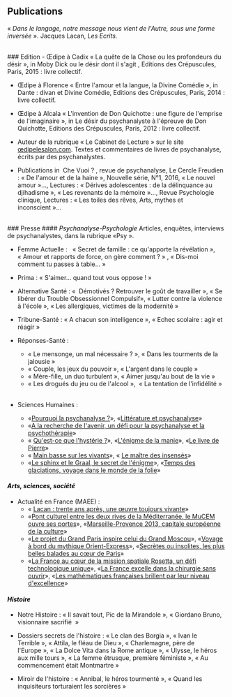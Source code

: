 ## Publications 

 « *Dans le langage, notre message nous vient de l'Autre, sous une forme inversée* ». Jacques Lacan, *Les Ecrits.*
 
<br/>
### Edition
- Œdipe à Cadix
« La quête de la Chose ou les profondeurs du désir », in Moby Dick ou le désir dont il s'agit ,  Editions des Crépuscules, Paris, 2015 : livre collectif.

- Œdipe à Florence
« Entre l'amour et la langue, la Divine Comédie », in Dante : divan et Divine Comédie, Editions des Crépuscules, Paris, 2014 : livre collectif.

- Œdipe à Alcala
« L'invention de Don Quichotte : une figure de l'emprise de l'imaginaire », in Le désir du psychanalyste à l'épreuve de Don Quichotte, Editions des Crépuscules, Paris, 2012 : livre collectif.

- Auteur de la rubrique « Le Cabinet de Lecture »  sur le site [œdipelesalon.com](http://www.oedipelesalon.com/cabinet/d_arpin_1216.html). Textes et commentaires de livres de psychanalyse, écrits par des psychanalystes.

- Publications  in  Che Vuoi ? , revue de psychanalyse, Le Cercle Freudien : « De l'amour et de  la haine », Nouvelle série, N°1,  2016, « Le nouvel amour »…, Lectures : « Dérives adolescentes : de la délinquance au djihadisme », « Les revenants de la mémoire »…, Revue Psychologie clinique, Lectures :  « Les toiles des rêves, Arts, mythes et inconscient »…

<br/>
### Presse
#### <FONT color="black"> <I> Psychanalyse-Psychologie </I> </FONT>
Articles, enquêtes, interviews de psychanalystes, dans la rubrique «Psy ». 
 
- Femme Actuelle :  
« Secret de famille : ce qu'apporte la révélation », « Amour et rapports de force, on gère comment ? » , « Dis-moi comment tu passes à table… »

- Prima : 
« S'aimer… quand tout vous oppose ! »

- Alternative Santé : 
«  Démotivés ? Retrouver le goût de travailler », « Se libérer du Trouble Obsessionnel Compulsif», « Lutter contre la violence à l'école », « Les allergiques, victimes de la modernité »

- Tribune-Santé : 
« A chacun son intelligence », « Echec scolaire : agir et réagir »

- Réponses-Santé : 
  * « Le mensonge, un mal nécessaire ? », « Dans les tourments de la jalousie »
  * « Couple, les jeux du pouvoir », « L'argent dans le  couple »
  * « Mère-fille, un duo turbulent », « Aimer jusqu'au bout de la vie »
  * « Les drogués du jeu ou de l'alcool »,  « La tentation de l'infidélité »   
  <br />
  
- Sciences Humaines :   
  * «[Pourquoi la psychanalyse ?](https://www.scienceshumaines.com/pourquoi-la-psychanalyse_fr_116.html)», «[Littérature et psychanalyse](https://www.scienceshumaines.com/litterature-et-psychanalyse_fr_10664.html)»
  * «[A la recherche de l'avenir, un défi pour la psychanalyse et la psychothérapie](https://www.scienceshumaines.com/a-la-recherche-de-l-avenir-un-defi-pour-la-psychanalyse-et-la-psychotherapie_fr_201.html )»
  * « [Qu'est-ce que l'hystérie ?](https://www.scienceshumaines.com/qu-est-ce-que-l-hysterie_fr_26714.html)», «[L'énigme de la manie](https://www.scienceshumaines.com/l-enigme-de-la-manie_fr_26713.html)», «[Le livre de Pierre](https://www.scienceshumaines.com/le-livre-de-pierre_fr_10824.html)»
  * « [Main basse sur les vivants](http://www.scienceshumaines.com/main-basse-sur-les-vivants_fr_315.html)», 
« [Le maître des insensés](http://www.scienceshumaines.com/le-maitre-des-insenses_fr_10208.html)»
  * «[Le sphinx et le Graal, le secret de l'énigme](https://www.scienceshumaines.com/le-sphinx-et-le-graal-le-secret-de-l-enigme_fr_10972.html)», «[Temps des glaciations, voyage dans le monde de la folie](https://www.scienceshumaines.com/temps-des-glaciations-voyage-dans-le-monde-de-la-folie_fr_540.html)»


#### <FONT color="black"> <I> Arts, sciences, société </I> </FONT>

- Actualité en France (MAEE) : 
  * « [Lacan : trente ans après, une œuvre toujours vivante](http://www.ambafrance-kh.org/Lacan-trente-ans-apres-une-oeuvre)»
  * «[Pont culturel entre les deux rives de la Méditerranée, le MuCEM ouvre ses portes](http://www.ambafrance-kr.org/Actualite-en-France,2121)», «[Marseille-Provence 2013, capitale européenne de la culture](http://www.ambafrance-pl.org/Marseille-Provence-2013-capitale)»
  * «[Le projet du Grand Paris inspire celui du Grand Moscou](http://www.ambafrance-kr.org/Actualite-en-France,1856)», «[Voyage à bord du mythique Orient-Express](http://www.france-taipei.org/Voyage-a-bord-du-mythique-Orient)», «[Secrètes ou insolites, les plus belles balades au cœur de Paris](http://www.ambafrance-nl.org/Secretes-ou-insolites-les-plus)»
  * «[La France au cœur de la mission spatiale Rosetta, un défi technologique unique](http://www.ambafrance-cr.org/La-France-au-coeur-de-la-mission)», «[La France excelle dans la chirurgie sans ouvrir](http://www.ambafrance-am.org/La-France-excelle-dans-la-chirurgie-sans-ouvrir)», «[Les mathématiques françaises brillent par leur niveau d'excellence](http://www.ambafrance-nl.org/Les-mathematiques-francaises)»
  
  
#### <FONT color="black"> <I> Histoire </I> </FONT>

- Notre Histoire : 
« Il savait tout, Pic de la Mirandole », « Giordano Bruno, visionnaire sacrifié  »

- Dossiers secrets de l'histoire : 
« Le clan des Borgia », « Ivan le Terrible », « Attila, le fléau de Dieu », « Charlemagne, père de l'Europe », « La Dolce Vita dans la Rome antique », « Ulysse, le héros aux mille tours », « La femme étrusque, première féministe », « Au commencement était Montmartre »

- Miroir de l'histoire : 
« Annibal, le héros tourmenté », « Quand les inquisiteurs torturaient les sorcières »












